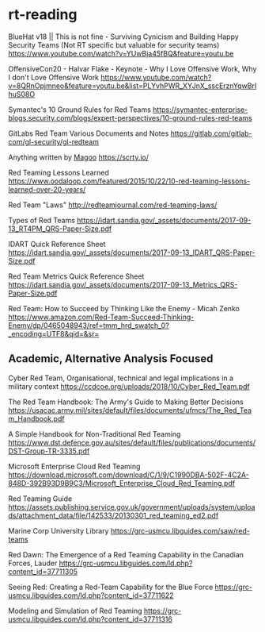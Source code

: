 # rt-reading

BlueHat v18 || This is not fine - Surviving Cynicism and Building Happy Security Teams (Not RT specific but valuable for security teams)
https://www.youtube.com/watch?v=YUwBja45fBQ&feature=youtu.be

OffensiveCon20 - Halvar Flake - Keynote - Why I Love Offensive Work, Why I don't Love Offensive Work
https://www.youtube.com/watch?v=8QRnOpjmneo&feature=youtu.be&list=PLYvhPWR_XYJnX_sscErznYqwBrIhuS08O

Symantec's 10 Ground Rules for Red Teams
https://symantec-enterprise-blogs.security.com/blogs/expert-perspectives/10-ground-rules-red-teams

GitLabs Red Team Various Documents and Notes 
https://gitlab.com/gitlab-com/gl-security/gl-redteam

Anything written by [Magoo](https://twitter.com/magoo)
https://scrty.io/

Red Teaming Lessons Learned
https://www.oodaloop.com/featured/2015/10/22/10-red-teaming-lessons-learned-over-20-years/

Red Team "Laws"
http://redteamjournal.com/red-teaming-laws/

Types of Red Teams
https://idart.sandia.gov/_assets/documents/2017-09-13_RT4PM_QRS-Paper-Size.pdf

IDART Quick Reference Sheet
https://idart.sandia.gov/_assets/documents/2017-09-13_IDART_QRS-Paper-Size.pdf

Red Team Metrics Quick Reference Sheet
https://idart.sandia.gov/_assets/documents/2017-09-13_Metrics_QRS-Paper-Size.pdf

Red Team: How to Succeed by Thinking Like the Enemy - Micah Zenko
https://www.amazon.com/Red-Team-Succeed-Thinking-Enemy/dp/0465048943/ref=tmm_hrd_swatch_0?_encoding=UTF8&qid=&sr=



## Academic, Alternative Analysis Focused

Cyber Red Team, Organisational, technical and legal implications in a military context
https://ccdcoe.org/uploads/2018/10/Cyber_Red_Team.pdf

The Red Team Handbook: The Army's Guide to Making Better Decisions
https://usacac.army.mil/sites/default/files/documents/ufmcs/The_Red_Team_Handbook.pdf

A Simple Handbook for Non-Traditional Red Teaming
https://www.dst.defence.gov.au/sites/default/files/publications/documents/DST-Group-TR-3335.pdf

Microsoft Enterprise Cloud Red Teaming
https://download.microsoft.com/download/C/1/9/C1990DBA-502F-4C2A-848D-392B93D9B9C3/Microsoft_Enterprise_Cloud_Red_Teaming.pdf

Red Teaming Guide
https://assets.publishing.service.gov.uk/government/uploads/system/uploads/attachment_data/file/142533/20130301_red_teaming_ed2.pdf

Marine Corp University Library
https://grc-usmcu.libguides.com/saw/red-teams

Red Dawn: The Emergence of a Red Teaming Capability in the Canadian Forces, Lauder
https://grc-usmcu.libguides.com/ld.php?content_id=37711305

Seeing Red: Creating a Red-Team Capability for the Blue Force
https://grc-usmcu.libguides.com/ld.php?content_id=37711622

Modeling and Simulation of Red Teaming
https://grc-usmcu.libguides.com/ld.php?content_id=37711316
